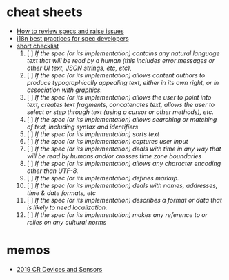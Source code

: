 # cheat sheets

- [How to review specs and raise issues](https://www.w3.org/International/reviews/review-instructions)
- [i18n best practices for spec developers](https://w3c.github.io/bp-i18n-specdev/#ghChecklist)
- [short checklist](https://w3c.github.io/i18n-drafts/techniques/shortchecklist.html)
  1. [ ] _If the spec (or its implementation) contains any natural language text that will be read by a human (this includes error messages or other UI text, JSON strings, etc, etc),_
  2. [ ] _If the spec (or its implementation) allows content authors to produce typographically appealing text, either in its own right, or in association with graphics._
  3. [ ] _If the spec (or its implementation) allows the user to point into text, creates text fragments, concatenates text, allows the user to select or step through text (using a cursor or other methods), etc._
  4. [ ] _If the spec (or its implementation) allows searching or matching of text, including syntax and identifiers_
  5. [ ] _If the spec (or its implementation) sorts text_
  6. [ ] _If the spec (or its implementation) captures user input_
  7. [ ] _If the spec (or its implementation) deals with time in any way that will be read by humans and/or crosses time zone boundaries_
  8. [ ] _If the spec (or its implementation) allows any character encoding other than UTF-8._
  9. [ ] _If the spec (or its implementation) defines markup._
  10. [ ] _If the spec (or its implementation) deals with names, addresses, time & date formats, etc_
  11. [ ] _If the spec (or its implementation) describes a format or data that is likely to need localization._
  12. [ ] _If the spec (or its implementation) makes any reference to or relies on any cultural norms_


# memos

- [2019 CR Devices and Sensors](2019-devices-sensors.md)

